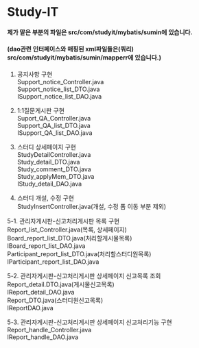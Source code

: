 # Study-IT
#### 제가 맡은 부분의 파일은 src/com/studyit/mybatis/sumin에 있습니다.
#### (dao관련 인터페이스와 매핑된 xml파일들은(쿼리) src/com/studyit/mybatis/sumin/mapperr에 있습니다.)

1. 공지사항 구현   
Support_notice_Controller.java   
Support_notice_list_DTO.java   
ISupport_notice_list_DAO.java   
   
2. 1:1질문게시판 구현   
Suport_QA_Controller.java   
Support_QA_list_DTO.java   
ISupport_QA_list_DAO.java   
   
3. 스터디 상세페이지 구현   
StudyDetailController.java   
Study_detail_DTO.java   
Study_comment_DTO.java   
Study_applyMem_DTO.java   
IStudy_detail_DAO.java   
   
4. 스터디 개설, 수정 구현   
StudyInsertController.java(개설, 수정 폼 이동 부분 제외)   
   
5-1. 관리자게시판-신고처리게시판 목록 구현   
Report_list_Controller.java(목록, 상세페이지)   
Board_report_list_DTO.java(처리할게시물목록)   
IBoard_report_list_DAO.java   
Participant_report_list_DTO.java(처리할스터디원목록)   
IParticipant_report_list_DAO.java   
   
5-2. 관리자게시판-신고처리게시판 상세페이지 신고목록 조회  
Report_detail.DTO.java(게시물신고목록)   
IReport_detail_DAO.java   
Report_DTO.java(스터디원신고목록)   
IReportDAO.java   
   
5-3. 관리자게시판-신고처리게시판 상세페이지 신고처리기능 구현   
Report_handle_Controller.java   
IReport_handle_DAO.java   
